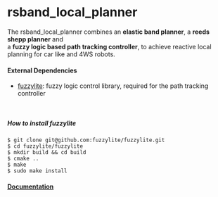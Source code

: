 # rsband_local_planner
The rsband_local_planner combines an **elastic band planner**, a **reeds shepp planner** and  
a **fuzzy logic based path tracking controller**, to achieve reactive local planning for car like and
4WS robots.

#### External Dependencies
- [fuzzylite](https://github.com/fuzzylite/fuzzylite):  fuzzy logic control library,
required for the path tracking controller

<br/>

##### How to install fuzzylite
```
$ git clone git@github.com:fuzzylite/fuzzylite.git
$ cd fuzzylite/fuzzylite
$ mkdir build && cd build
$ cmake ..
$ make
$ sudo make install
```

#### [Documentation](https://gkouros.github.io/rsband_local_planner/doc/html/index.html)


